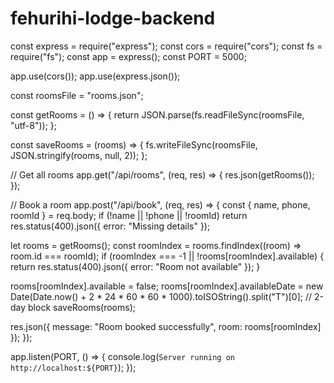 # fehurihi-lodge-backend
const express = require("express");
const cors = require("cors");
const fs = require("fs");
const app = express();
const PORT = 5000;

app.use(cors());
app.use(express.json());

const roomsFile = "rooms.json";

const getRooms = () => {
  return JSON.parse(fs.readFileSync(roomsFile, "utf-8"));
};

const saveRooms = (rooms) => {
  fs.writeFileSync(roomsFile, JSON.stringify(rooms, null, 2));
};

// Get all rooms
app.get("/api/rooms", (req, res) => {
  res.json(getRooms());
});

// Book a room
app.post("/api/book", (req, res) => {
  const { name, phone, roomId } = req.body;
  if (!name || !phone || !roomId) return res.status(400).json({ error: "Missing details" });

  let rooms = getRooms();
  const roomIndex = rooms.findIndex((room) => room.id === roomId);
  if (roomIndex === -1 || !rooms[roomIndex].available) {
    return res.status(400).json({ error: "Room not available" });
  }

  rooms[roomIndex].available = false;
  rooms[roomIndex].availableDate = new Date(Date.now() + 2 * 24 * 60 * 60 * 1000).toISOString().split("T")[0]; // 2-day block
  saveRooms(rooms);

  res.json({ message: "Room booked successfully", room: rooms[roomIndex] });
});

app.listen(PORT, () => {
  console.log(`Server running on http://localhost:${PORT}`);
});
